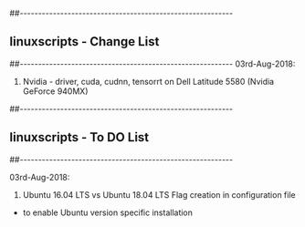 ##----------------------------------------------------------
## linuxscripts - Change List
##----------------------------------------------------------
03rd-Aug-2018:
1. Nvidia - driver, cuda, cudnn, tensorrt on Dell Latitude 5580 (Nvidia GeForce 940MX)



##----------------------------------------------------------
## linuxscripts - To DO List
##----------------------------------------------------------

03rd-Aug-2018:
1. Ubuntu 16.04 LTS vs Ubuntu 18.04 LTS Flag creation in configuration file
  - to enable Ubuntu version specific installation
